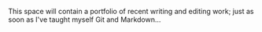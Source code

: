 <html>
<body>

<p>This space will contain a portfolio of recent writing and editing work; just as soon as I've taught myself Git and Markdown...</p>
</body>
</html>
